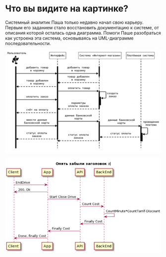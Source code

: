 # Что вы видите на картинке? 

Системный аналитик Паша только недавно начал свою карьеру. Первым его заданием стало восстановить документацию к системе, от описания которой осталась одна диаграмма. Помоги Паше разобраться как устроена эта система, основываясь на UML-диаграмме последовательности.

![Пример](./пример.png)

![Пример](./схемаПример.png)
